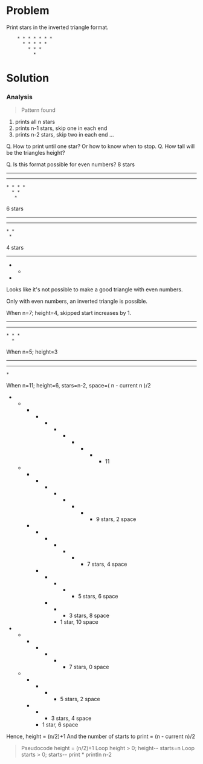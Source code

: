
# Problem
Print stars in the inverted triangle format.

        * * * * * * *
          * * * * *
            * * *
              *

# Solution

### Analysis

> Pattern found
1. prints all n stars
2. prints n-1 stars, skip one in each end
3. prints n-2 stars, skip two in each end
...

Q. How to print until one star? Or how to  know when to stop.
Q. How tall will be the triangles height?


Q. Is this format possible for even numbers?
8 stars
* * * * * * * * 
  * * * * * *
    * * * *
      * *
       *

6 stars
* * * * * * 
  * * * *
    * * 
     *

4 stars
* * * *
  * * 
   *

Looks like it's not possible to make a good triangle
with even numbers.

Only with even numbers, an inverted triangle is possible.


When n=7; height=4, skipped start increases by 1.
* * * * * * *
  * * * * *
    * * *
      *

When n=5; height=3
* * * * *
  * * *
    *

When n=11; height=6, stars=n-2, space=( n - current n )/2
* * * * * * * * * * * 11
  * * * * * * * * * 9 stars, 2 space
    * * * * * * * 7 stars, 4 space
      * * * * * 5 stars, 6 space
        * * * 3 stars, 8 space
          * 1 star, 10 space

* * * * * * * 7 stars, 0 space
  * * * * * 5 stars, 2 space
    * * * 3 stars, 4 space
      * 1 star, 6 space

Hence, height = (n/2)+1
And the number of starts to print = (n - current n)/2 

> Pseudocode
height = (n/2)+1
Loop height > 0; height--
  starts=n
  Loop starts > 0; starts--
    print *
  println
  n-2
